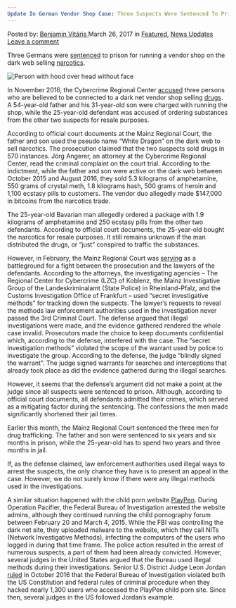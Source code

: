 ```yaml
---
Update In German Vendor Shop Case: Three Suspects Were Sentenced To Prison
---
```

<article class="post-listing post-18805 post type-post status-publish format-standard has-post-thumbnail hentry category-deepdot-news category-news-updates tag-case tag-german tag-prison tag-sentenced tag-shop tag-suspects tag-update tag-vendor">
<div class="post-inner">
<span>Posted by: <a href="https://www.deepdotweb.com/author/benjaminvi/" title="">Benjamin Vitáris </a></span>
<span>March 26, 2017</span>
<span>in <a href="https://www.deepdotweb.com/category/deepdot-news/" rel="category tag">Featured</a>, <a href="https://www.deepdotweb.com/category/news-updates/" rel="category tag">News Updates</a></span>
<span><a href="https://www.deepdotweb.com/2017/03/26/update-german-vendor-shop-case-three-suspects-sentenced-prison/#respond">Leave a comment</a></span>


<p><a id="post-18805-_gjdgxs"></a> Three Germans were <a href="http://www.swr.de/swraktuell/rp/mainz/mainzer-landgericht-haftstrafen-fuer-drogenhandel-im-darknet/-/id=1662/did=19155130/nid=1662/179rh5e/">sentenced</a> to prison for running a vendor shop on the dark web selling <a href="https://www.deepdotweb.com/tag/narcotics/">narcotics</a>.</p>
<p><img class="wp-image-18813 aligncenter" src="https://www.deepdotweb.com/wp-content/uploads/2017/03/person-with-hood-over-head-without-face.jpeg" alt="Person with hood over head without face" srcset="https://www.deepdotweb.com/wp-content/uploads/2017/03/person-with-hood-over-head-without-face.jpeg 316w, https://www.deepdotweb.com/wp-content/uploads/2017/03/person-with-hood-over-head-without-face-300x168.jpeg 300w" sizes="(max-width: 316px) 100vw, 316px"/></p>
<p>In November 2016, the Cybercrime Regional Center <a href="https://www.deepdotweb.com/2016/11/25/three-arrested-german-vendor-shop-bust/">accused</a> three persons who are believed to be connected to a dark net vendor shop selling <a href="https://www.deepdotweb.com/tag/drugs/">drugs</a>. A 54-year-old father and his 31-year-old son were charged with running the shop, while the 25-year-old defendant was accused of ordering substances from the other two suspects for resale purposes.</p>
<p>According to official court documents at the Mainz Regional Court, the father and son used the pseudo name “White Dragon” on the dark web to sell narcotics. The prosecution claimed that the two suspects sold drugs in 570 instances. Jörg Angerer, an attorney at the Cybercrime Regional Center, read the criminal complaint on the court trial. According to the indictment, while the father and son were active on the dark web between October 2015 and August 2016, they sold 5.3 kilograms of amphetamine, 550 grams of crystal meth, 1.8 kilograms hash, 500 grams of heroin and 1,100 ecstasy pills to customers. The vendor duo allegedly made $147,000 in bitcoins from the narcotics trade.</p>
<p>The 25-year-old Bavarian man allegedly ordered a package with 1.9 kilograms of amphetamine and 250 ecstasy pills from the other two defendants. According to official court documents, the 25-year-old bought the narcotics for resale purposes. It still remains unknown if the man distributed the drugs, or “just” conspired to traffic the substances.</p>
<p>However, in February, the Mainz Regional Court was <a href="https://www.deepdotweb.com/2017/02/20/three-bavarians-arrested-for-darknet-distribution-used-the-name-white-dragon/">serving</a> as a battleground for a fight between the prosecution and the lawyers of the defendants. According to the attorneys, the investigating agencies &#8211; The Regional Center for Cybercrime (LZC) of Koblenz, the Mainz Investigative Group of the Landeskriminalamt (State Police) in Rheinland-Pfalz, and the Customs Investigation Office of Frankfurt – used “secret investigative methods” for tracking down the suspects. The lawyer&#8217;s requests to reveal the methods law enforcement authorities used in the investigation never passed the 3rd Criminal Court. The defense argued that illegal investigations were made, and the evidence gathered rendered the whole case invalid. Prosecutors made the choice to keep documents confidential which, according to the defense, interfered with the case. The “secret investigation methods” violated the scope of the warrant used by police to investigate the group. According to the defense, the judge “blindly signed the warrant”. The judge signed warrants for searches and interceptions that already took place as did the evidence gathered during the illegal searches.</p>
<p>However, it seems that the defense’s argument did not make a point at the judge since all suspects were sentenced to prison. Although, according to official court documents, all defendants admitted their crimes, which served as a mitigating factor during the sentencing. The confessions the men made significantly shortened their jail times.</p>
<p>Earlier this month, the Mainz Regional Court sentenced the three men for drug trafficking. The father and son were sentenced to six years and six months in prison, while the 25-year-old has to spend two years and three months in jail.</p>
<p>If, as the defense claimed, law enforcement authorities used illegal ways to arrest the suspects, the only chance they have is to present an appeal in the case. However, we do not surely know if there were any illegal methods used in the investigations.</p>
<p>A similar situation happened with the child porn website <a href="https://www.deepdotweb.com/tag/playpen/">PlayPen</a>. During Operation Pacifier, the Federal Bureau of Investigation arrested the website admins, although they continued running the child pornography forum between February 20 and March 4, 2015. While the FBI was controlling the dark net site, they uploaded malware to the website, which they call NITs (Network Investigative Methods), infecting the computers of the users who logged in during that time frame. The police action resulted in the arrest of numerous suspects, a part of them had been already convicted. However, several judges in the United States argued that the Bureau used illegal methods during their investigations. Senior U.S. District Judge Leon Jordan <a href="https://www.deepdotweb.com/2016/10/26/knoxville-federal-judge-rules-fbi-playpen-case/">ruled</a> in October 2016 that the Federal Bureau of Investigation violated both the US Constitution and federal rules of criminal procedure when they hacked nearly 1,300 users who accessed the PlayPen child porn site. Since then, several judges in the US followed Jordan’s example.</p>
</div>
<span style="display:none"><a href="https://www.deepdotweb.com/tag/case/" rel="tag">case</a> <a href="https://www.deepdotweb.com/tag/german/" rel="tag">german</a> <a href="https://www.deepdotweb.com/tag/prison/" rel="tag">prison</a> <a href="https://www.deepdotweb.com/tag/sentenced/" rel="tag">sentenced</a> <a href="https://www.deepdotweb.com/tag/shop/" rel="tag">shop</a> <a href="https://www.deepdotweb.com/tag/suspects/" rel="tag">suspects</a> <a href="https://www.deepdotweb.com/tag/update/" rel="tag">update</a> <a href="https://www.deepdotweb.com/tag/vendor/" rel="tag">vendor</a></span> <span style="display:none" class="updated">2017-03-26</span>
<div style="display:none" class="vcard author" itemprop="author" itemscope itemtype="http://schema.org/Person"><strong class="fn" itemprop="name"><a href="https://www.deepdotweb.com/author/benjaminvi/" title="Posts by Benjamin Vitáris" rel="author">Benjamin Vitáris</a></strong></div>
</div>
</article>

